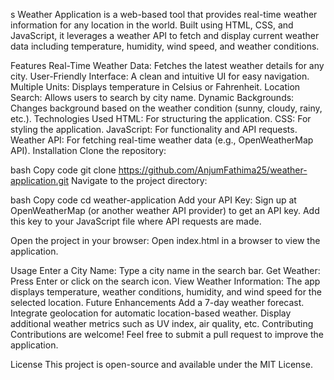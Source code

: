 s Weather Application is a web-based tool that provides real-time weather information for any location in the world. Built using HTML, CSS, and JavaScript, it leverages a weather API to fetch and display current weather data including temperature, humidity, wind speed, and weather conditions.

Features
Real-Time Weather Data: Fetches the latest weather details for any city.
User-Friendly Interface: A clean and intuitive UI for easy navigation.
Multiple Units: Displays temperature in Celsius or Fahrenheit.
Location Search: Allows users to search by city name.
Dynamic Backgrounds: Changes background based on the weather condition (sunny, cloudy, rainy, etc.).
Technologies Used
HTML: For structuring the application.
CSS: For styling the application.
JavaScript: For functionality and API requests.
Weather API: For fetching real-time weather data (e.g., OpenWeatherMap API).
Installation
Clone the repository:

bash
Copy code
git clone https://github.com/AnjumFathima25/weather-application.git
Navigate to the project directory:

bash
Copy code
cd weather-application
Add your API Key: Sign up at OpenWeatherMap (or another weather API provider) to get an API key. Add this key to your JavaScript file where API requests are made.

Open the project in your browser: Open index.html in a browser to view the application.

Usage
Enter a City Name: Type a city name in the search bar.
Get Weather: Press Enter or click on the search icon.
View Weather Information: The app displays temperature, weather conditions, humidity, and wind speed for the selected location.
Future Enhancements
Add a 7-day weather forecast.
Integrate geolocation for automatic location-based weather.
Display additional weather metrics such as UV index, air quality, etc.
Contributing
Contributions are welcome! Feel free to submit a pull request to improve the application.

License
This project is open-source and available under the MIT License.
